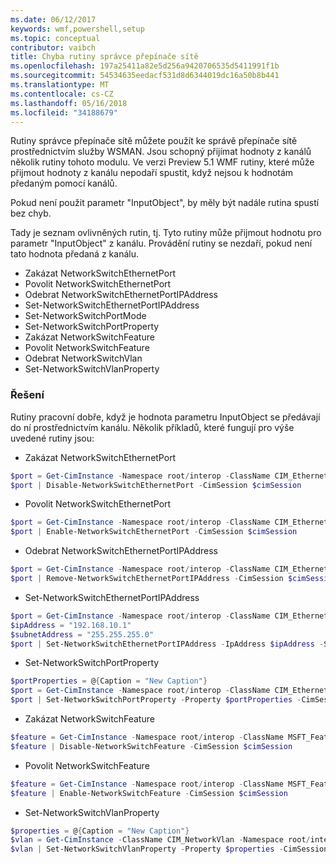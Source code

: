 ```yaml
---
ms.date: 06/12/2017
keywords: wmf,powershell,setup
ms.topic: conceptual
contributor: vaibch
title: Chyba rutiny správce přepínače sítě
ms.openlocfilehash: 197a25411a82e5d256a9420706535d5411991f1b
ms.sourcegitcommit: 54534635eedacf531d8d6344019dc16a50b8b441
ms.translationtype: MT
ms.contentlocale: cs-CZ
ms.lasthandoff: 05/16/2018
ms.locfileid: "34188679"
---
```

Rutiny správce přepínače sítě můžete použít ke správě přepínače sítě prostřednictvím služby WSMAN.
Jsou schopný přijímat hodnoty z kanálů několik rutiny tohoto modulu.
Ve verzi Preview 5.1 WMF rutiny, které může přijmout hodnoty z kanálu nepodaří spustit, když nejsou k hodnotám předaným pomocí kanálů.

Pokud není použit parametr "InputObject", by měly být nadále rutina spustí bez chyb.

Tady je seznam ovlivněných rutin, tj. Tyto rutiny může přijmout hodnotu pro parametr "InputObject" z kanálu.
Provádění rutiny se nezdaří, pokud není tato hodnota předaná z kanálu.

- Zakázat NetworkSwitchEthernetPort
- Povolit NetworkSwitchEthernetPort
- Odebrat NetworkSwitchEthernetPortIPAddress
- Set-NetworkSwitchEthernetPortIPAddress
- Set-NetworkSwitchPortMode
- Set-NetworkSwitchPortProperty
- Zakázat NetworkSwitchFeature
- Povolit NetworkSwitchFeature
- Odebrat NetworkSwitchVlan
- Set-NetworkSwitchVlanProperty

### <a name="resolution"></a>Řešení
Rutiny pracovní dobře, když je hodnota parametru InputObject se předávají do ní prostřednictvím kanálu. Několik příkladů, které fungují pro výše uvedené rutiny jsou:

- Zakázat NetworkSwitchEthernetPort
```powershell
$port = Get-CimInstance -Namespace root/interop -ClassName CIM_EthernetPort -CimSession $cimSession | Select-Object -First 1
$port | Disable-NetworkSwitchEthernetPort -CimSession $cimSession
```

- Povolit NetworkSwitchEthernetPort
```powershell
$port = Get-CimInstance -Namespace root/interop -ClassName CIM_EthernetPort -CimSession $cimSession | Select-Object -First 1
$port | Enable-NetworkSwitchEthernetPort -CimSession $cimSession
```

- Odebrat NetworkSwitchEthernetPortIPAddress
```powershell
$port = Get-CimInstance -Namespace root/interop -ClassName CIM_EthernetPort -CimSession $cimSession | Select-Object -First 1
$port | Remove-NetworkSwitchEthernetPortIPAddress -CimSession $cimSession
```

- Set-NetworkSwitchEthernetPortIPAddress
```powershell
$port = Get-CimInstance -Namespace root/interop -ClassName CIM_EthernetPort -CimSession $cimSession | Select-Object -First 1
$ipAddress = "192.168.10.1"
$subnetAddress = "255.255.255.0"
$port | Set-NetworkSwitchEthernetPortIPAddress -IpAddress $ipAddress -SubnetAddress $subnetAddress -CimSession $cimSession
```

- Set-NetworkSwitchPortProperty
```powershell
$portProperties = @{Caption = "New Caption"}
$port = Get-CimInstance -Namespace root/interop -ClassName CIM_EthernetPort -CimSession $cimSession | Select-Object -First 1
$port | Set-NetworkSwitchPortProperty -Property $portProperties -CimSession $cimSession
```

- Zakázat NetworkSwitchFeature
```powershell
$feature = Get-CimInstance -Namespace root/interop -ClassName MSFT_Feature -CimSession $cimSession | Select-Object -First 1
$feature | Disable-NetworkSwitchFeature -CimSession $cimSession
```

- Povolit NetworkSwitchFeature
```powershell
$feature = Get-CimInstance -Namespace root/interop -ClassName MSFT_Feature -CimSession $cimSession | Select-Object -First 1
$feature | Enable-NetworkSwitchFeature -CimSession $cimSession
```

- Set-NetworkSwitchVlanProperty
```powershell
$properties = @{Caption = "New Caption"}
$vlan = Get-CimInstance -ClassName CIM_NetworkVlan -Namespace root/interop -CimSession $cimSession | Select-Object -First 1
$vlan | Set-NetworkSwitchVlanProperty -Property $properties -CimSession $cimSession
```
